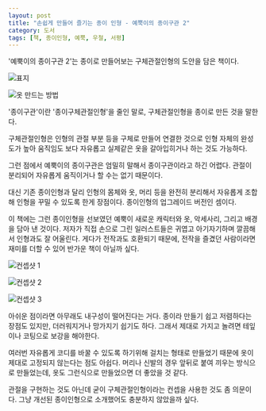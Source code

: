 ```yaml
---
layout: post
title: "손쉽게 만들어 즐기는 종이 인형 - 예뿍이의 종이구관 2"
category: 도서
tags: [책, 종이인형, 예뿍, 우철, 서평]
---
```


'예뿍이의 종이구관 2'는
종이로 만들어보는 구체관절인형의 도안을 담은 책이다.

![표지](https://lh3.googleusercontent.com/-dHtvTDWgzBipfcbPjS5FGdKE60ksORlZjDtrLnts6nTpNkKFncEcl31JJTlrvKu3zLqcZHDGJ_PdA=s480)

![옷 만드는 방법](https://lh3.googleusercontent.com/ygSmzPlFZCFAt3mX8TrfdiN1dviQh5xZbteE-FsHQu-k7PQG1rNWS2e35yqiZQubnXIhesfN8M6xMQ=s480)

'종이구관'이란 '종이구체관절인형'을 줄인 말로,
구체관절인형을 종이로 만든 것을 말한다.

구체관절인형은 인형의 관절 부분 등을 구체로 만들어 연결한 것으로
인형 자체의 완성도가 높아 움직임도 보다 자유롭고
실제같은 옷을 갈아입히거나 하는 것도 가능하다.

그런 점에서 예뿍이의 종이구관은 엄밀히 말해서 종이구관이라고 하긴 어렵다.
관절이 분리되어 자유롭게 움직이거나 할 수는 없기 때문이다.

대신 기존 종이인형과 달리 인형의 몸체와 옷, 머리 등을 완전히 분리해서
자유롭게 조합해 인형을 꾸밀 수 있도록 한게 장점이다.
종이인형의 업그레이드 버전인 셈이다.

이 책에는 그런 종이인형을 선보였던 예뿍이
새로운 캐릭터와 옷, 악세사리, 그리고 배경을 담아 낸 것이다.
저자가 직접 손으로 그린 일러스트들은 귀엽고 아기자기하며 깔끔해서 인형과도 잘 어울린다.
게다가 전작과도 호환되기 때문에,
전작을 즐겼던 사람이라면 재미를 더할 수 있어 반가운 책이 아닐까 싶다.

![컨셉샷 1](https://lh3.googleusercontent.com/qA5F-o2TF0KbZk6aW2BnRhtYthZJmDNYh4e4GEb_hepKItorKuN3-9ugB2GIrktsEOcYIzir62yAvg=s480)

![컨셉샷 2](https://lh3.googleusercontent.com/MGbB762h4KAym9yIbAwNXbq9Z2l9Y_RPlBtJsC4rOFnaiGclPmML9jFNv0dRS8QFEEm3Ysp2F88u1Q=s480)

![컨셉샷 3](https://lh3.googleusercontent.com/nSFMOnKNANbKTa9_PfIBlo6r42WCOczE0a3B5mCArHnlkJH8k_ksU-GF4OzyWRjot-xBjoPQEf2Xpw=s480)

아쉬운 점이라면 아무래도 내구성이 떨어진다는 거다.
종이라 만들기 쉽고 저렴하다는 장점도 있지만,
더러워지거나 망가지기 쉽기도 하다.
그래서 제대로 가지고 놀려면 테잎이나 코팅으로 보강을 해야한다.

여러번 자유롭게 코디를 바꿀 수 있도록 하기위해 걸치는 형태로 만들었기 때문에
옷이 제대로 고정되지 않는다는 점도 아쉽다.
머리나 신발의 경우 앞뒤로 붙여 끼우는 방식으로 만들었는데,
옷도 그런식으로 만들었으면 더 좋았을 것 같다.

관절을 구현하는 것도 아닌데 굳이 구체관절인형이라는 컨셉을 사용한 것도 좀 의문이다.
그냥 개선된 종이인형으로 소개했어도 충분하지 않았을까 싶다.
